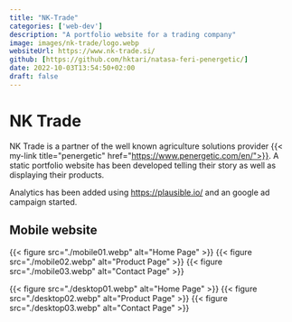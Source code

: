 ```yaml
---
title: "NK-Trade"
categories: ['web-dev']
description: "A portfolio website for a trading company"
image: images/nk-trade/logo.webp
websiteUrl: https://www.nk-trade.si/
github: [https://github.com/hktari/natasa-feri-penergetic/]
date: 2022-10-03T13:54:50+02:00
draft: false
---
```


# NK Trade
NK Trade is a partner of the well known agriculture solutions provider {{< my-link title="penergetic" href="https://www.penergetic.com/en/">}}. A static portfolio website has been developed telling their story as well as displaying their products.

Analytics has been added using https://plausible.io/ and an google ad campaign started.

## Mobile website

{{< figure src="./mobile01.webp" alt="Home Page" >}}
{{< figure src="./mobile02.webp" alt="Product Page" >}}
{{< figure src="./mobile03.webp" alt="Contact Page" >}}

{{< figure src="./desktop01.webp" alt="Home Page" >}}
{{< figure src="./desktop02.webp" alt="Product Page" >}}
{{< figure src="./desktop03.webp" alt="Contact Page" >}}



